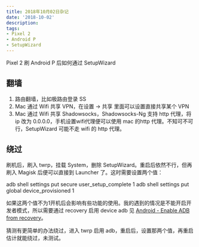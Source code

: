 ```yaml
---
title: 2018年10月02日杂记
date: '2018-10-02'
description:
tags:
- Pixel 2
- Android P
- SetupWizard
---
```


 Pixel 2 刷 Android P 后如何通过 SetupWizard

## 翻墙

1. 路由翻墙，比如极路由登录 SS
2. Mac 通过 Wifi 共享 VPN，在设置 -> 共享 里面可以设置直接共享某个 VPN
3. Mac 通过 Wifi 共享 Shadowsocks，Shadowsocks-Ng 支持 http 代理，将 ip 改为 0.0.0.0，手机设置wifi代理便可以使用 mac 的http 代理。不知可不可行，SetupWizard 可能不走 wifi 的 http 代理。

## 绕过

刷机后，刷入 twrp，挂载 System，删除 SetupWizard。重启后依然不行，但再刷入 Magisk 后便可以直接到 Launcher 了。这时需要设置两个值：

   adb shell settings put secure user_setup_complete 1
   adb shell settings put global device_provisioned 1

如果这两个值不为1开机后会影响有些功能的使用。我的遇到的情况是不能开启开发者模式，所以需要通过 recovery 启用 device adb 见 [Android - Enable ADB from recovery](https://gist.github.com/varhub/7b9555cdd1e5ad785ffde2300fcfd0bd)。

猜测有更简单的办法绕过，进入 twrp 启用 adb，重启后，设置那两个值，再重启估计就能绕过，未测试。
   



